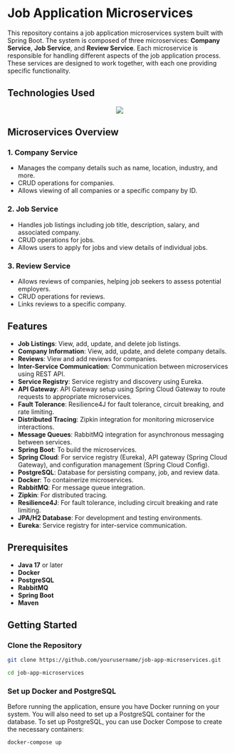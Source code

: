 # Job Application Microservices

This repository contains a job application microservices system built with Spring Boot. The system is composed of three microservices: **Company Service**, **Job Service**, and **Review Service**. Each microservice is responsible for handling different aspects of the job application process. These services are designed to work together, with each one providing specific functionality.

## Technologies Used

<p align="center">
  <a href="https://skillicons.dev">
    <img src="https://skillicons.dev/icons?i=java,spring,postgres,docker,kubernetes,rabbitmq,aws" />
  </a>
</p>

## Microservices Overview

### 1. **Company Service**
- Manages the company details such as name, location, industry, and more.
- CRUD operations for companies.
- Allows viewing of all companies or a specific company by ID.

### 2. **Job Service**
- Handles job listings including job title, description, salary, and associated company.
- CRUD operations for jobs.
- Allows users to apply for jobs and view details of individual jobs.

### 3. **Review Service**
- Allows reviews of companies, helping job seekers to assess potential employers.
- CRUD operations for reviews.
- Links reviews to a specific company.

## Features

- **Job Listings**: View, add, update, and delete job listings.
- **Company Information**: View, add, update, and delete company details.
- **Reviews**: View and add reviews for companies.
- **Inter-Service Communication**: Communication between microservices using REST API.
- **Service Registry**: Service registry and discovery using Eureka.
- **API Gateway**: API Gateway setup using Spring Cloud Gateway to route requests to appropriate microservices.
- **Fault Tolerance**: Resilience4J for fault tolerance, circuit breaking, and rate limiting.
- **Distributed Tracing**: Zipkin integration for monitoring microservice interactions.
- **Message Queues**: RabbitMQ integration for asynchronous messaging between services.
- **Spring Boot**: To build the microservices.
- **Spring Cloud**: For service registry (Eureka), API gateway (Spring Cloud Gateway), and configuration management (Spring Cloud Config).
- **PostgreSQL**: Database for persisting company, job, and review data.
- **Docker**: To containerize microservices.
- **RabbitMQ**: For message queue integration.
- **Zipkin**: For distributed tracing.
- **Resilience4J**: For fault tolerance, including circuit breaking and rate limiting.
- **JPA/H2 Database**: For development and testing environments.
- **Eureka**: Service registry for inter-service communication.

## Prerequisites

- **Java 17** or later
- **Docker** 
- **PostgreSQL** 
- **RabbitMQ** 
- **Spring Boot** 
- **Maven** 

## Getting Started

### Clone the Repository
```bash
git clone https://github.com/yourusername/job-app-microservices.git

cd job-app-microservices
```
### Set up Docker and PostgreSQL

Before running the application, ensure you have Docker running on your system. 
You will also need to set up a PostgreSQL container for the database.
To set up PostgreSQL, you can use Docker Compose to create the necessary containers:

```bash
docker-compose up
```
